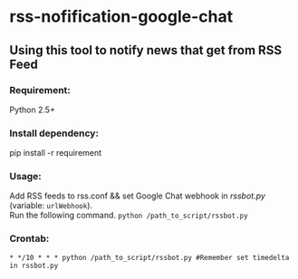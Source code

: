 # rss-nofification-google-chat
## Using this tool to notify news that get from RSS Feed

### Requirement:  
Python 2.5+  

### Install dependency:
pip install -r requirement

### Usage:
Add RSS feeds to rss.conf && set Google Chat webhook in *rssbot.py* (variable: `urlWebhook`).   
Run the following command. 
`python /path_to_script/rssbot.py`

### Crontab:
`* */10 * * * python /path_to_script/rssbot.py #Remember set timedelta in rssbot.py`
